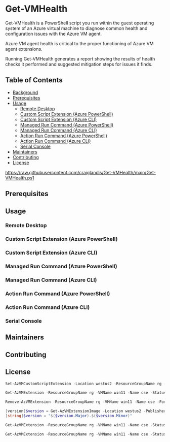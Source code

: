 # Get-VMHealth

Get-VMHealth is a PowerShell script you run within the guest operating system of an Azure virtual machine to diagnose common health and configuration issues with the Azure VM agent.

Azure VM agent health is critical to the proper functioning of Azure VM agent extensions.

Running Get-VMHealth generates a report showing the results of health checks it performed and suggested mitigation steps for issues it finds.

## Table of Contents

- [Background](#background)
- [Prerequisites](#prerequisites)
- [Usage](#usage)
  - [Remote Desktop](#remote-desktop)
  - [Custom Script Extension (Azure PowerShell)](#custom-script-extension-azure-powershell)
  - [Custom Script Extension (Azure CLI)](#custom-script-extension-azure-cli)
  - [Managed Run Command (Azure PowerShell)](#managed-run-command-azure-powershell)
  - [Managed Run Command (Azure CLI)](#managed-run-command-azure-cli)
  - [Action Run Command (Azure PowerShell)](#action-run-command-azure-powershell)
  - [Action Run Command (Azure CLI)](#action-run-command-azure-cli)
  - [Serial Console](#serial-console)
- [Maintainers](#maintainers)
- [Contributing](#contributing)
- [License](#license)

https://raw.githubusercontent.com/craiglandis/Get-VMHealth/main/Get-VMHealth.ps1

## Prerequisites

## Usage

### Remote Desktop

### Custom Script Extension (Azure PowerShell)

### Custom Script Extension (Azure CLI)

### Managed Run Command (Azure PowerShell)

### Managed Run Command (Azure CLI)

### Action Run Command (Azure PowerShell)

### Action Run Command (Azure CLI)

### Serial Console

## Maintainers

## Contributing

## License


```powershell
Set-AzVMCustomScriptExtension -Location westus2 -ResourceGroupName rg -VMName win11 -Name cse -FileUri https://raw.githubusercontent.com/craiglandis/Get-VMHealth/main/Get-VMHealth.ps1 -Run Get-VMHealth.ps1 -TypeHandlerVersion 1.10 -ForceRerun (Get-Date).Ticks
```

```powershell
Get-AzVMExtension -ResourceGroupName rg -VMName win11 -Name cse -Status
```

```powershell
Remove-AzVMExtension -ResourceGroupName rg -VMName win11 -Name cse -Force
```

```powershell
[version]$version = Get-AzVMExtensionImage -Location westus2 -PublisherName Microsoft.Compute -Type CustomScriptExtension | Sort-Object {[version]$_.Version} | Select-Object -ExpandProperty Version -Last 1
[string]$version = "$($version.Major).$($version.Minor)"
```

```powershell
Get-AzVMExtension -ResourceGroupName rg -VMName win11 -Name cse -Status | select -ExpandProperty SubStatuses | where code -match 'stdout' | select -ExpandProperty Message
```

```powershell
Get-AzVMExtension -ResourceGroupName rg -VMName win11 -Name cse -Status | select -ExpandProperty SubStatuses | where code -match 'stderr' | select -ExpandProperty Message
```

